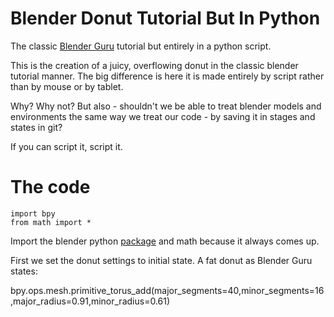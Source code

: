 # Blender Donut Tutorial But In Python
The classic [Blender Guru](https://www.youtube.com/channel/UCOKHwx1VCdgnxwbjyb9Iu1g) tutorial but entirely in a python script.

This is the creation of a juicy, overflowing donut in the classic blender tutorial manner. The big difference is here it is made entirely by script rather than by mouse or by tablet.

Why? Why not? But also - shouldn't we be able to treat blender models and environments the same way we treat our code - by saving it in stages and states in git?

If you can script it, script it.

# The code

```
import bpy 
from math import *
```

Import the blender python [package](https://pypi.org/project/bpy/) and math because it always comes up. 

First we set the donut settings to initial state. A fat donut as Blender Guru states: 

bpy.ops.mesh.primitive_torus_add(major_segments=40,minor_segments=16,major_radius=0.91,minor_radius=0.61)
